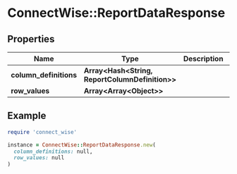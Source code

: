 # ConnectWise::ReportDataResponse

## Properties

| Name | Type | Description | Notes |
| ---- | ---- | ----------- | ----- |
| **column_definitions** | **Array&lt;Hash&lt;String, ReportColumnDefinition&gt;&gt;** |  | [optional] |
| **row_values** | **Array&lt;Array&lt;Object&gt;&gt;** |  | [optional] |

## Example

```ruby
require 'connect_wise'

instance = ConnectWise::ReportDataResponse.new(
  column_definitions: null,
  row_values: null
)
```

